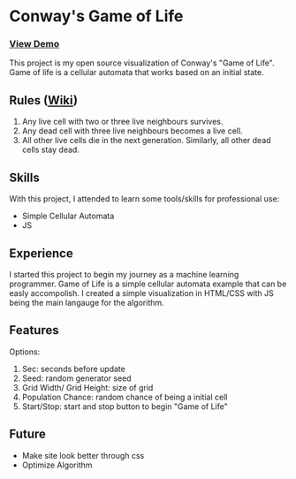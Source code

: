 # Conway's Game of Life

### [View Demo](https://hquach-cs.github.io/GameOfLife/)

This project is my open source visualization of Conway's "Game of Life". Game of life is a cellular automata that works based on an initial state. 

## Rules (<ins>[Wiki](https://en.wikipedia.org/wiki/Conway%27s_Game_of_Life)</ins>)

1. Any live cell with two or three live neighbours survives.
1. Any dead cell with three live neighbours becomes a live cell.
1. All other live cells die in the next generation. Similarly, all other dead cells stay dead.

## Skills

With this project, I attended to learn some tools/skills for professional use:

* Simple Cellular Automata
* JS

## Experience

I started this project to begin my journey as a machine learning programmer. Game of Life is a simple cellular automata example that can be easly accompolish. I created a simple visualization in HTML/CSS with JS being the main langauge for the algorithm. 

## Features
Options:
1. Sec: seconds before update
1. Seed: random generator seed
1. Grid Width/ Grid Height: size of grid
1. Population Chance: random chance of being a initial cell
1. Start/Stop: start and stop button to begin "Game of Life"

## Future
* Make site look better through css
* Optimize Algorithm
